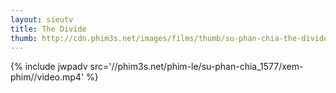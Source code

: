 ```yaml
---
layout: sieutv
title: The Divide
thumb: http://cdn.phim3s.net/images/films/thumb/su-phan-chia-the-divide-2012.jpg
---
```

{% include jwpadv src='//phim3s.net/phim-le/su-phan-chia_1577/xem-phim//video.mp4' %}